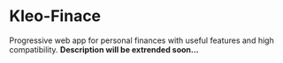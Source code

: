 # Kleo-Finace
Progressive web app for personal finances with useful features and high compatibility. **Description will be extrended soon...**

